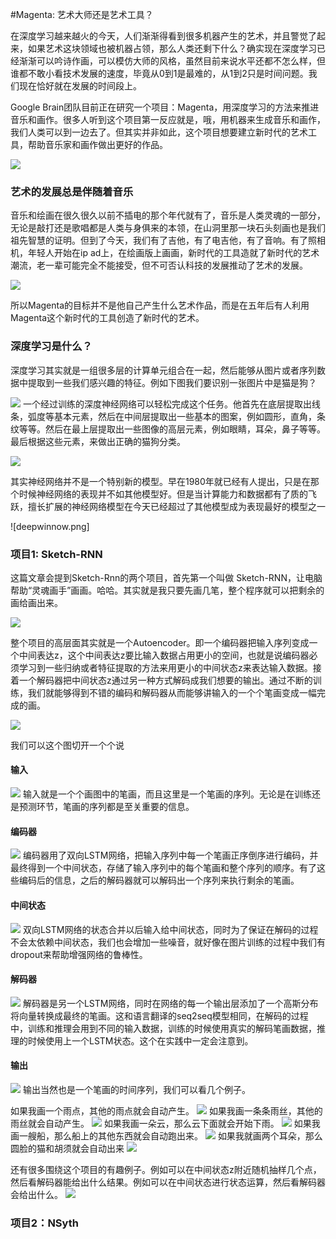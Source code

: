 #Magenta: 艺术大师还是艺术工具？

在深度学习越来越火的今天，人们渐渐得看到很多机器产生的艺术，并且警觉了起来，如果艺术这块领域也被机器占领，那么人类还剩下什么？确实现在深度学习已经渐渐可以吟诗作画，可以模仿大师的风格，虽然目前来说水平还都不怎么样，但谁都不敢小看技术发展的速度，毕竟从0到1是最难的，从1到2只是时间问题。我们现在恰好就在发展的时间段上。

Google Brain团队目前正在研究一个项目：Magenta，用深度学习的方法来推进音乐和画作。很多人听到这个项目第一反应就是，哦，用机器来生成音乐和画作，我们人类可以到一边去了。但其实并非如此，这个项目想要建立新时代的艺术工具，帮助音乐家和画作做出更好的作品。

![](together.png)

### 艺术的发展总是伴随着音乐

音乐和绘画在很久很久以前不插电的那个年代就有了，音乐是人类灵魂的一部分，无论是敲打还是歌唱都是人类与身俱来的本领，在山洞里那一块石头刻画也是我们祖先智慧的证明。但到了今天，我们有了吉他，有了电吉他，有了音响。有了照相机，年轻人开始在ip ad上，在绘画版上画画，新时代的工具造就了新时代的艺术潮流，老一辈可能完全不能接受，但不可否认科技的发展推动了艺术的发展。

![](oldandnew.png)

所以Magenta的目标并不是他自己产生什么艺术作品，而是在五年后有人利用Magenta这个新时代的工具创造了新时代的艺术。

### 深度学习是什么？
深度学习其实就是一组很多层的计算单元组合在一起，然后能够从图片或者序列数据中提取到一些我们感兴趣的特征。例如下图我们要识别一张图片中是猫是狗？

![](cnn1.png)
一个经过训练的深度神经网络可以轻松完成这个任务。他首先在底层提取出线条，弧度等基本元素，然后在中间层提取出一些基本的图案，例如圆形，直角，条纹等等。然后在最上层提取出一些图像的高层元素，例如眼睛，耳朵，鼻子等等。最后根据这些元素，来做出正确的猫狗分类。

![](cnn2.png)

其实神经网络并不是一个特别新的模型。早在1980年就已经有人提出，只是在那个时候神经网络的表现并不如其他模型好。但是当计算能力和数据都有了质的飞跃，擅长扩展的神经网络模型在今天已经超过了其他模型成为表现最好的模型之一

![deepwinnow.png]

### 项目1: Sketch-RNN
这篇文章会提到Sketch-Rnn的两个项目，首先第一个叫做 Sketch-RNN，让电脑帮助“灵魂画手”画画。哈哈。其实就是我只要先画几笔，整个程序就可以把剩余的画给画出来。

![](sketch-RNN.png)

整个项目的高层面其实就是一个Autoencoder。即一个编码器把输入序列变成一个中间表达z，这个中间表达z要比输入数据占用更小的空间，也就是说编码器必须学习到一些归纳或者特征提取的方法来用更小的中间状态z来表达输入数据。接着一个解码器把中间状态z通过另一种方式解码成我们想要的输出。通过不断的训练，我们就能够得到不错的编码和解码器从而能够讲输入的一个个笔画变成一幅完成的画。

![](autoencoder.png)

我们可以这个图切开一个个说

#### 输入
![](input.png)
输入就是一个个画图中的笔画，而且这里是一个笔画的序列。无论是在训练还是预测环节，笔画的序列都是至关重要的信息。

#### 编码器
![](encoder.png)
编码器用了双向LSTM网络，把输入序列中每一个笔画正序倒序进行编码，并最终得到一个中间状态，存储了输入序列中的每个笔画和整个序列的顺序。有了这些编码后的信息，之后的解码器就可以解码出一个序列来执行剩余的笔画。

#### 中间状态
![](interstate.png)
双向LSTM网络的状态合并以后输入给中间状态，同时为了保证在解码的过程不会太依赖中间状态，我们也会增加一些噪音，就好像在图片训练的过程中我们有dropout来帮助增强网络的鲁棒性。

#### 解码器
![](decoder.png)
解码器是另一个LSTM网络，同时在网络的每一个输出层添加了一个高斯分布将向量转换成最终的笔画。这和语言翻译的seq2seq模型相同，在解码的过程中，训练和推理会用到不同的输入数据，训练的时候使用真实的解码笔画数据，推理的时候使用上一个LSTM状态。这个在实践中一定会注意到。

#### 输出
![](output.png)
输出当然也是一个笔画的时间序列，我们可以看几个例子。

如果我画一个雨点，其他的雨点就会自动产生。
![](demo2.png)
如果我画一条条雨丝，其他的雨丝就会自动产生。
![](demo4.png)
如果我画一朵云，那么云下面就会开始下雨。
![](demo6.png)
如果我画一艘船，那么船上的其他东西就会自动跑出来。
![](demo8.png)
如果我就画两个耳朵，那么圆脸的猫和胡须就会自动出来
![](demo10.png)

还有很多围绕这个项目的有趣例子。例如可以在中间状态z附近随机抽样几个点，然后看解码器能给出什么结果。例如可以在中间状态进行状态运算，然后看解码器会给出什么。
![](vector.png)

### 项目2：NSyth

